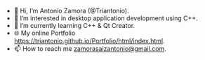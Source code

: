 - 👋 Hi, I’m Antonio Zamora (@Triantonio).
- 👀 I’m interested in desktop application development using C++.
- 🌱 I’m currently learning C++ & Qt Creator.
- 🌐 My online Portfolio https://triantonio.github.io/Portfolio/html/index.html.
- 📫 How to reach me zamorasaizantonio@gmail.com.
<!-- - 💞️ I’m looking to collaborate on ... -->

<!---
Triantonio/Triantonio is a ✨ special ✨ repository because its `README.md` (this file) appears on your GitHub profile.
You can click the Preview link to take a look at your changes.
--->
